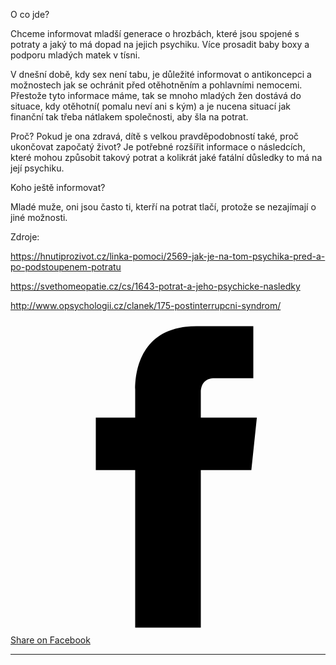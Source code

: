 
O co jde? 

Chceme informovat mladší generace o hrozbách, které jsou spojené s potraty a jaký to má dopad na jejich psychiku. Více prosadit baby boxy a podporu mladých matek v tísni. 

V dnešní době, kdy sex není tabu, je důležité informovat o antikoncepci a možnostech jak se ochránit před otěhotněním a pohlavními nemocemi. Přestože tyto informace máme, tak se mnoho mladých žen dostává do situace, kdy otěhotní( pomalu neví ani s kým) a je nucena situací jak finanční tak třeba nátlakem společnosti, aby šla na potrat. 

Proč? Pokud je ona zdravá, dítě s velkou pravděpodobností také, proč ukončovat započatý život? Je potřebné rozšířit informace o následcích, které mohou způsobit takový potrat a kolikrát jaké fatální důsledky to má na její psychiku.

Koho ještě informovat? 

Mladé muže, oni jsou často ti, kterří na potrat tlačí, protože se nezajímají o jiné možnosti. 

Zdroje: 

https://hnutiprozivot.cz/linka-pomoci/2569-jak-je-na-tom-psychika-pred-a-po-podstoupenem-potratu

https://svethomeopatie.cz/cs/1643-potrat-a-jeho-psychicke-nasledky

http://www.opsychologii.cz/clanek/175-postinterrupcni-syndrom/

<a class="resp-sharing-button__link" href="https://facebook.com/sharer/sharer.php?u=http%3A%2F%2Fsharingbuttons.io" target="_blank" rel="noopener" aria-label="Share on Facebook">
  <div class="resp-sharing-button resp-sharing-button--facebook resp-sharing-button--large"><div aria-hidden="true" class="resp-sharing-button__icon resp-sharing-button__icon--solid">
    <svg xmlns="http://www.w3.org/2000/svg" viewBox="0 0 24 24"><path d="M18.77 7.46H14.5v-1.9c0-.9.6-1.1 1-1.1h3V.5h-4.33C10.24.5 9.5 3.44 9.5 5.32v2.15h-3v4h3v12h5v-12h3.85l.42-4z"/></svg>
    </div>Share on Facebook</div>
</a>




---



